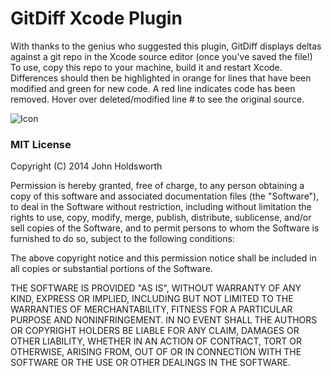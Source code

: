 # GitDiff Xcode Plugin

With thanks to the genius who suggested this plugin, GitDiff displays deltas against a git repo in the Xcode
source editor (once you've saved the file!) To use, copy this repo to your machine, build it and restart Xcode.
Differences should then be highlighted in orange for lines that have been modified and green for new code.
A red line indicates code has been removed. Hover over deleted/modified line # to see the original source.

![Icon](http://injectionforxcode.johnholdsworth.com/gitdiff.png)

### MIT License

Copyright (C) 2014 John Holdsworth

Permission is hereby granted, free of charge, to any person obtaining a copy of this software and associated 
documentation files (the "Software"), to deal in the Software without restriction, including without limitation 
the rights to use, copy, modify, merge, publish, distribute, sublicense, and/or sell copies of the Software, 
and to permit persons to whom the Software is furnished to do so, subject to the following conditions:

The above copyright notice and this permission notice shall be included in all copies or substantial 
portions of the Software.

THE SOFTWARE IS PROVIDED "AS IS", WITHOUT WARRANTY OF ANY KIND, EXPRESS OR IMPLIED, INCLUDING BUT NOT 
LIMITED TO THE WARRANTIES OF MERCHANTABILITY, FITNESS FOR A PARTICULAR PURPOSE AND NONINFRINGEMENT. 
IN NO EVENT SHALL THE AUTHORS OR COPYRIGHT HOLDERS BE LIABLE FOR ANY CLAIM, DAMAGES OR OTHER LIABILITY, 
WHETHER IN AN ACTION OF CONTRACT, TORT OR OTHERWISE, ARISING FROM, OUT OF OR IN CONNECTION WITH THE 
SOFTWARE OR THE USE OR OTHER DEALINGS IN THE SOFTWARE.
